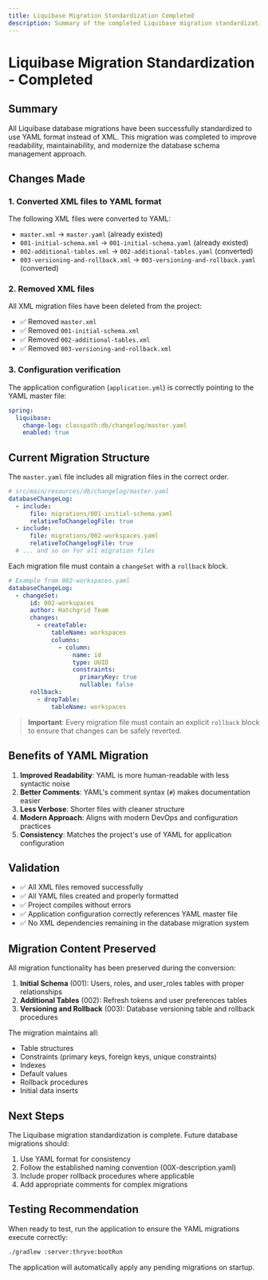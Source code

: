 ```yaml
---
title: Liquibase Migration Standardization Completed
description: Summary of the completed Liquibase migration standardization from XML to YAML format.
---
```

# Liquibase Migration Standardization - Completed

## Summary

All Liquibase database migrations have been successfully standardized to use YAML format instead of XML. This migration was completed to improve readability, maintainability, and modernize the database schema management approach.

## Changes Made

### 1. Converted XML files to YAML format

The following XML files were converted to YAML:

- `master.xml` → `master.yaml` (already existed)
- `001-initial-schema.xml` → `001-initial-schema.yaml` (already existed)
- `002-additional-tables.xml` → `002-additional-tables.yaml` (converted)
- `003-versioning-and-rollback.xml` → `003-versioning-and-rollback.yaml` (converted)

### 2. Removed XML files

All XML migration files have been deleted from the project:

- ✅ Removed `master.xml`
- ✅ Removed `001-initial-schema.xml`
- ✅ Removed `002-additional-tables.xml`
- ✅ Removed `003-versioning-and-rollback.xml`

### 3. Configuration verification

The application configuration (`application.yml`) is correctly pointing to the YAML master file:

```yaml
spring:
  liquibase:
    change-log: classpath:db/changelog/master.yaml
    enabled: true
```

## Current Migration Structure

The `master.yaml` file includes all migration files in the correct order.

```yaml
# src/main/resources/db/changelog/master.yaml
databaseChangeLog:
  - include:
      file: migrations/001-initial-schema.yaml
      relativeToChangelogFile: true
  - include:
      file: migrations/002-workspaces.yaml
      relativeToChangelogFile: true
  # ... and so on for all migration files
```

Each migration file must contain a `changeSet` with a `rollback` block.

```yaml
# Example from 002-workspaces.yaml
databaseChangeLog:
  - changeSet:
      id: 002-workspaces
      author: Hatchgrid Team
      changes:
        - createTable:
            tableName: workspaces
            columns:
              - column:
                  name: id
                  type: UUID
                  constraints:
                    primaryKey: true
                    nullable: false
      rollback:
        - dropTable:
            tableName: workspaces
```

> **Important**: Every migration file must contain an explicit `rollback` block to ensure that changes can be safely reverted.

## Benefits of YAML Migration

1. **Improved Readability**: YAML is more human-readable with less syntactic noise
2. **Better Comments**: YAML's comment syntax (`#`) makes documentation easier
3. **Less Verbose**: Shorter files with cleaner structure
4. **Modern Approach**: Aligns with modern DevOps and configuration practices
5. **Consistency**: Matches the project's use of YAML for application configuration

## Validation

- ✅ All XML files removed successfully
- ✅ All YAML files created and properly formatted
- ✅ Project compiles without errors
- ✅ Application configuration correctly references YAML master file
- ✅ No XML dependencies remaining in the database migration system

## Migration Content Preserved

All migration functionality has been preserved during the conversion:

1. **Initial Schema** (001): Users, roles, and user_roles tables with proper relationships
2. **Additional Tables** (002): Refresh tokens and user preferences tables
3. **Versioning and Rollback** (003): Database versioning table and rollback procedures

The migration maintains all:
- Table structures
- Constraints (primary keys, foreign keys, unique constraints)
- Indexes
- Default values
- Rollback procedures
- Initial data inserts

## Next Steps

The Liquibase migration standardization is complete. Future database migrations should:

1. Use YAML format for consistency
2. Follow the established naming convention (00X-description.yaml)
3. Include proper rollback procedures where applicable
4. Add appropriate comments for complex migrations

## Testing Recommendation

When ready to test, run the application to ensure the YAML migrations execute correctly:

```bash
./gradlew :server:thryve:bootRun
```

The application will automatically apply any pending migrations on startup.
